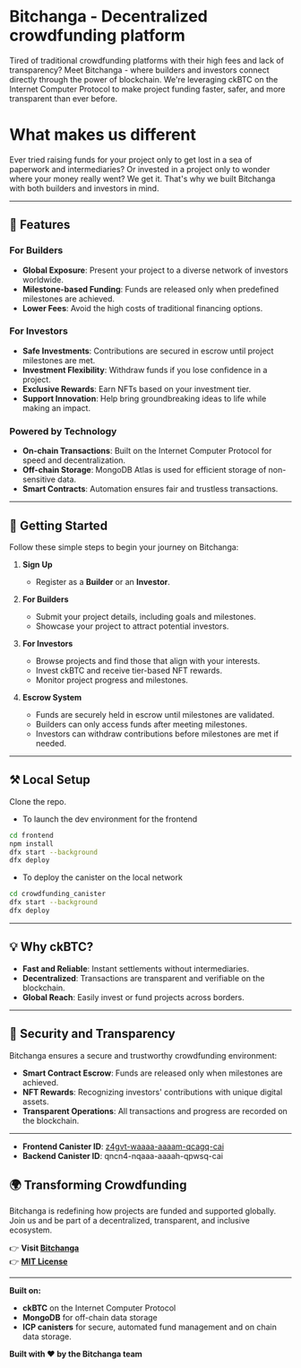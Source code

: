 # Bitchanga - Decentralized crowdfunding platform  

Tired of traditional crowdfunding platforms with their high fees and lack of transparency? Meet Bitchanga - where builders and investors connect directly through the power of blockchain. We're leveraging ckBTC on the Internet Computer Protocol to make project funding faster, safer, and more transparent than ever before.

# What makes us different

Ever tried raising funds for your project only to get lost in a sea of paperwork and intermediaries? Or invested in a project only to wonder where your money really went? We get it. That's why we built Bitchanga with both builders and investors in mind.

---

## 🌟 Features  

### For Builders  
- **Global Exposure**: Present your project to a diverse network of investors worldwide.  
- **Milestone-based Funding**: Funds are released only when predefined milestones are achieved.  
- **Lower Fees**: Avoid the high costs of traditional financing options.  

### For Investors  
- **Safe Investments**: Contributions are secured in escrow until project milestones are met.  
- **Investment Flexibility**: Withdraw funds if you lose confidence in a project.  
- **Exclusive Rewards**: Earn NFTs based on your investment tier.  
- **Support Innovation**: Help bring groundbreaking ideas to life while making an impact.  

### Powered by Technology  
- **On-chain Transactions**: Built on the Internet Computer Protocol for speed and decentralization.  
- **Off-chain Storage**: MongoDB Atlas is used for efficient storage of non-sensitive data.  
- **Smart Contracts**: Automation ensures fair and trustless transactions.  

---

## 🚀 Getting Started  

Follow these simple steps to begin your journey on Bitchanga:  

1. **Sign Up**  
   - Register as a **Builder** or an **Investor**.  

2. **For Builders**  
   - Submit your project details, including goals and milestones.  
   - Showcase your project to attract potential investors.  

3. **For Investors**  
   - Browse projects and find those that align with your interests.  
   - Invest ckBTC and receive tier-based NFT rewards.  
   - Monitor project progress and milestones.  

4. **Escrow System**  
   - Funds are securely held in escrow until milestones are validated.  
   - Builders can only access funds after meeting milestones.  
   - Investors can withdraw contributions before milestones are met if needed.  

---

##  ⚒️ Local Setup 

Clone the repo.
- To launch the dev environment for the frontend

```sh
cd frontend
npm install
dfx start --background
dfx deploy
```

- To deploy the canister on the local network

```sh
cd crowdfunding_canister
dfx start --background 
dfx deploy
```

---

## 💡 Why ckBTC?  

- **Fast and Reliable**: Instant settlements without intermediaries.  
- **Decentralized**: Transactions are transparent and verifiable on the blockchain.  
- **Global Reach**: Easily invest or fund projects across borders.  

---

## 🔐 Security and Transparency  

Bitchanga ensures a secure and trustworthy crowdfunding environment:  
- **Smart Contract Escrow**: Funds are released only when milestones are achieved.  
- **NFT Rewards**: Recognizing investors' contributions with unique digital assets.  
- **Transparent Operations**: All transactions and progress are recorded on the blockchain.  

---

- **Frontend Canister ID**: [z4gvt-waaaa-aaaam-qcagq-cai](https://z4gvt-waaaa-aaaam-qcagq-cai.icp0.io/)
- **Backend Canister ID**: qncn4-nqaaa-aaaah-qpwsq-cai

## 🌍 Transforming Crowdfunding  

Bitchanga is redefining how projects are funded and supported globally. Join us and be part of a decentralized, transparent, and inclusive ecosystem.

👉 **Visit [Bitchanga](#)**  
👉 **[MIT License](./LICENSE)**  



---

**Built on:**  
- **ckBTC** on the Internet Computer Protocol  
- **MongoDB** for off-chain data storage  
- **ICP canisters** for secure, automated fund management and on chain data storage. 

**Built with ❤️ by the Bitchanga team**  

